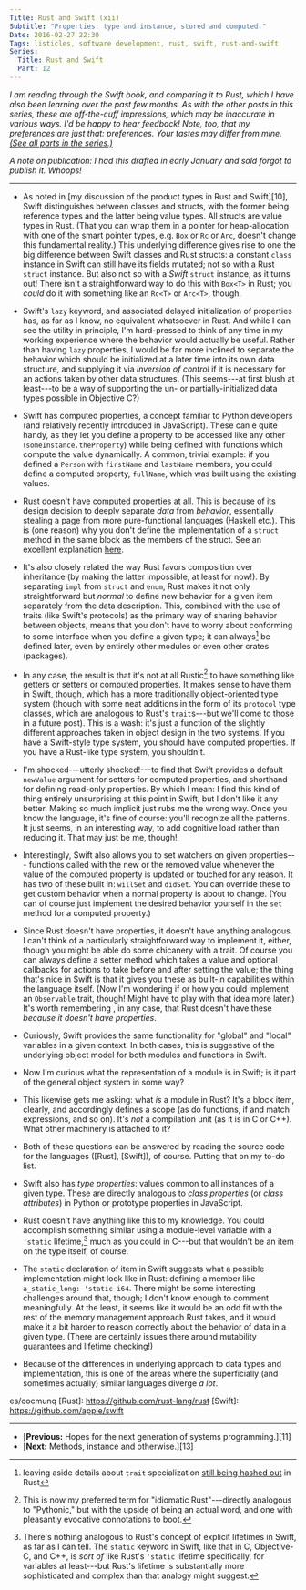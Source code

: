 ```yaml
---
Title: Rust and Swift (xii)
Subtitle: "Properties: type and instance, stored and computed."
Date: 2016-02-27 22:30
Tags: listicles, software development, rust, swift, rust-and-swift
Series:
  Title: Rust and Swift
  Part: 12
---
```


<i class="editorial">I am reading through the Swift book, and comparing it to
Rust, which I have also been learning over the past few months. As with the
other posts in this series, these are off-the-cuff impressions, which may be
inaccurate in various ways. I'd be happy to hear feedback! Note, too, that my
preferences are just that: preferences. Your tastes may differ from mine. [(See
all parts in the series.)][series]</i>

[series]: /rust-and-swift.html

<i class="editorial">A note on publication: I had this drafted in early January
and sold forgot to publish it. Whoops!</i>

---

-   As noted in [my discussion of the product types in Rust and Swift][10],
    Swift distinguishes between classes and structs, with the former being
    reference types and the latter being value types. All structs are value
    types in Rust. (That you can wrap them in a pointer for heap-allocation with
    one of the smart pointer types, e.g. `Box` or `Rc` or `Arc`, doesn't change
    this fundamental reality.) This underlying difference gives rise to one the
    big difference between Swift classes and Rust structs: a constant `class`
    instance in Swift can still have its fields mutated; not so with a Rust
    `struct` instance. But also not so with a *Swift* `struct` instance, as it
    turns out! There isn't a straightforward way to do this with `Box<T>` in
    Rust; you *could* do it with something like an `Rc<T>` or `Arc<T>`, though.

-   Swift's `lazy` keyword, and associated delayed initialization of properties
    has, as far as I know, no equivalent whatsoever in Rust. And while I can see
    the utility in principle, I'm hard-pressed to think of any time in my
    working experience where the behavior would actually be useful. Rather than
    having `lazy` properties, I would be far more inclined to separate the
    behavior which should be initialized at a later time into its own data
    structure, and supplying it via *inversion of control* if it is necessary
    for an actions taken by other data structures. (This seems---at first blush
    at least---to be a way of supporting the un- or partially-initialized data
    types possible in Objective C?)

-   Swift has computed properties, a concept familiar to Python developers (and
    relatively recently introduced in JavaScript). These can e quite handy, as
    they let you define a property to be accessed like any other
    (`someInstance.theProperty`) while being defined with functions which
    compute the value dynamically. A common, trivial example: if you defined a
    `Person` with `firstName` and `lastName` members, you could define a
    computed property, `fullName`, which was built using the existing values.

-   Rust doesn't have computed properties at all. This is because of its design
    decision to deeply separate *data* from *behavior*, essentially stealing a
    page from more pure-functional languages (Haskell etc.). This is (one
    reason) why you don't define the implementation of a `struct` method in the
    same block as the members of the struct. See an excellent explanation
    [here][reddit].

-   It's also closely related the way Rust favors composition over inheritance
    (by making the latter impossible, at least for now!). By separating `impl`
    from `struct` and `enum`, Rust makes it not only straightforward but
    *normal* to define new behavior for a given item separately from the data
    description. This, combined with the use of traits (like Swift's protocols)
    as the primary way of sharing behavior between objects, means that you don't
    have to worry about conforming to some interface when you define a given
    type; it can always[^always] be defined later, even by entirely other
    modules or even other crates (packages).

-   In any case, the result is that it's not at all Rustic[^rustic] to have
    something like getters or setters or computed properties. It makes sense to
    have them in Swift, though, which has a more traditionally object-oriented
    type system (though with some neat additions in the form of its `protocol`
    type classes, which are analogous to Rust's `trait`s---but we'll come to
    those in a future post). This is a wash: it's just a function of the
    slightly different approaches taken in object design in the two systems. If
    you have a Swift-style type system, you should have computed properties. If
    you have a Rust-like type system, you shouldn't.

-   I'm shocked---utterly shocked!---to find that Swift provides a default
    `newValue` argument for setters for computed properties, and shorthand for
    defining read-only properties. By which I mean: I find this kind of thing
    entirely unsurprising at this point in Swift, but I don't like it any
    better. Making so much implicit just rubs me the wrong way. Once you know
    the language, it's fine of course: you'll recognize all the patterns. It
    just seems, in an interesting way, to add cognitive load rather than
    reducing it. That may just be me, though!

-   Interestingly, Swift also allows you to set watchers on given properties---
    functions called with the new or the removed value whenever the value of the
    computed property is updated or touched for any reason. It has two of these
    built in: `willSet` and `didSet`. You can override these to get custom
    behavior when a normal property is about to change. (You can of course just
    implement the desired behavior yourself in the `set` method for a computed
    property.)

-   Since Rust doesn't have properties, it doesn't have anything analogous. I
    can't think of a particularly straightforward way to implement it, either,
    though you might be able do some chicanery with a trait. Of course you can
    always define a setter method which takes a value and optional callbacks for
    actions to take before and after setting the value; the thing that's nice in
    Swift is that it gives you these as built-in capabilities within the
    language itself. (Now I'm wondering if or how you could implement an
    `Observable` trait, though! Might have to play with that idea more later.)
    It's worth remembering , in any case, that Rust doesn't have these *because
    it doesn't have properties*.

-   Curiously, Swift provides the same functionality for "global" and "local"
    variables in a given context. In both cases, this is suggestive of the
    underlying object model for both modules and functions in Swift.

-   Now I'm curious what the representation of a module is in Swift; is it part
    of the general object system in some way?

-   This likewise gets me asking: what *is* a module in Rust? It's a block item,
    clearly, and accordingly defines a scope (as do functions, if and match
    expressions, and so on). It's *not* a compilation unit (as it is in C or
    C++). What other machinery is attached to it?

-   Both of these questions can be answered by reading the source code for the
    languages ([Rust], [Swift]), of course. Putting that on my to-do list.

-   Swift also has *type properties*: values common to all instances of a given
    type. These are directly analogous to *class properties* (or *class
    attributes*) in Python or prototype properties in JavaScript.

-   Rust doesn't have anything like this to my knowledge. You could accomplish
    something similar using a module-level variable with a `'static`
    lifetime,[^lifetimes] much as you could in C---but that wouldn't be an item
    on the type itself, of course.

-   The `static` declaration of item in Swift suggests what a possible
    implementation might look like in Rust: defining a member like
    `a_static_long: 'static i64`. There might be some interesting challenges
    around that, though; I don't know enough to comment meaningfully. At the
    least, it seems like it would be an odd fit with the rest of the memory
    management approach Rust takes, and it would make it a bit harder to reason
    correctly about the behavior of data in a given type. (There are certainly
    issues there around mutability guarantees and lifetime checking!)

-   Because of the differences in underlying approach to data types and
    implementation, this is one of the areas where the superficially (and
    sometimes actually) similar languages diverge *a lot*.

[reddit]: https://www.reddit.com/r/rust/comments/2uvfic/why_doesnt_rust_have_properti
es/cocmunq
[Rust]: https://github.com/rust-lang/rust
[Swift]: https://github.com/apple/swift


---


-  [**Previous:** Hopes for the next generation of systems programming.][11]
-  [**Next:** Methods, instance and otherwise.][13]



[^always]: leaving aside details about `trait` specialization [still being
    hashed out][specialization] in Rust

[specialization]: https://github.com/aturon/rfcs/blob/impl-specialization/text/0000-impl-specialization.md

[^rustic]: This is now my preferred term for "idiomatic Rust"---directly
    analogous to "Pythonic," but with the upside of being an actual word, and
    one with pleasantly evocative connotations to boot.

[^lifetimes]: There's nothing analogous to Rust's concept of explicit lifetimes
    in Swift, as far as I can tell. The `static` keyword in Swift, like that in
    C, Objective-C, and C++, is *sort of* like Rust's `'static` lifetime
    specifically, for variables at least---but Rust's lifetime is substantially
    more sophisticated and complex than that analogy might suggest.
